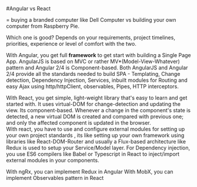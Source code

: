 #Angular vs React

= buying a branded computer like Dell Computer vs building your own computer from Raspberry Pie.

Which one is good? Depends on your requirements, project timelines, priorities, experience or level of comfort with the two.

With Angular, you get full **framework** to get start with building a Single Page App. AngularJS is based on MVC or rather MV*(Model-View-Whatever) pattern and Angular 2/4 is Component-based. Both AngularJS and Angular 2/4 provide all the standards needed to build SPA -  Templating, Change detection, Dependency Injection, Services, inbuilt modules for Routing and easy Ajax using http/httpClient, observables, Pipes, HTTP interceptors.

With React, you get simple, light-weight library that's easy to learn and get started with. It uses virtual-DOM for change-detection and updating the view. Its component-based. Whenever a change in the component's state is detected, a new virtual DOM is created and compared with previous one; and only the affected component is updated in the browser.  
With react, you have to use and configure external modules for setting up your own project standards , its like setting up your own framework using libraries like React-DOM-Router and usually a Flux-based architecture like Redux is used to setup your Service/Model layer.
For Dependency injection, you use ES6 compilers like Babel or Typescript in React to inject/import external modules in your components. 

With ngRx, you can implement Redux in Angular
With MobX, you can implement Observables pattern in React

    

